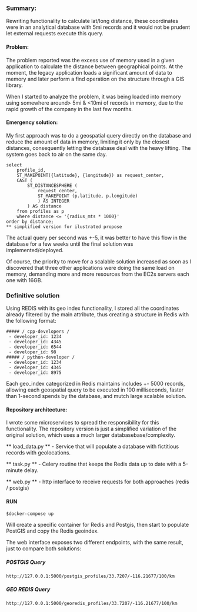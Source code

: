 ### Summary:
Rewriting functionality to calculate lat/long distance, these coordinates were in an analytical database with 5mi records and it would not be prudent let external requests execute this query.

#### Problem:
The problem reported was the excess use of memory used in a given application to calculate the distance between geographical points. At the moment, the legacy application loads a significant amount of data to memory and later perform a find operation on the structure through a GIS library.
  
When I started to analyze the problem, it was being loaded into memory using somewhere around> 5mi & <10mi of records in memory, due to the rapid growth of the company in the last few months.
  
#### Emergency solution:
My first approach was to do a geospatial query directly on the database and reduce the amount of data in memory, limiting it only by the closest distances, consequently letting the database deal with the heavy lifting. The system goes back to air on the same day.

    select 
        profile_id, 
        ST_MAKEPOINT({latitude}, {longitude}) as request_center, 
        CAST (
            ST_DISTANCESPHERE (
                request_center,
                ST_MAKEPOINT (p.latitude, p.longitude)
                ) AS INTEGER
            ) AS distance
        from profiles as p
        where distance <= '{radius_mts * 1000}'
    order by distance;
    ** simplified version for ilustrated propose
  
The actual query per second was +-5, it was better to have this flow in the database for a few weeks until the final solution was implemented/deployed.

Of course, the priority to move for a scalable solution increased as soon as I discovered that three other applications were doing the same load on memory, demanding more and more resources from the EC2s servers each one with 16GB.
    

### Definitive solution
Using REDIS with its geo index functionality, I stored all the coordinates already filtered by the main attribute, thus creating a structure in Redis with the following format:

    ##### / cpp-developers /
     - developer_id: 1234
     - developer_id: 4345
     - developer_id: 6544
     - developer_id: 98
    ##### / python-developer /
     - developer_id: 1234
     - developer_id: 4345
     - developer_id: 8975

  
Each geo_index categorized in Redis maintains includes +- 5000 records, allowing each geospatial query to be executed in 100 milliseconds, faster than 1-second spends by the database, and mutch large scalable solution.

  
#### Repository architecture:
I wrote some microservices to spread the responsibility for this functionality. The repository version is just a simplified variation of the original solution, which uses a much larger databasebase/complexity.
  
** load_data.py ** - Service that will populate a database with fictitious records with geolocations.
  
** task.py ** - Celery routine that keeps the Redis data up to date with a 5-minute delay.
  
** web.py ** - http interface to receive requests for both approaches (redis / postgis)


#### RUN
    $docker-compose up

Will create a specific container for Redis and Postgis, then start to populate PostGIS and copy the Redis geoindex.

The web interface exposes two different endpoints, with the same result, just to compare both solutions:

##### POSTGIS Query
    http://127.0.0.1:5000/postgis_profiles/33.7207/-116.21677/100/km

##### GEO REDIS Query
    http://127.0.0.1:5000/georedis_profiles/33.7207/-116.21677/100/km


